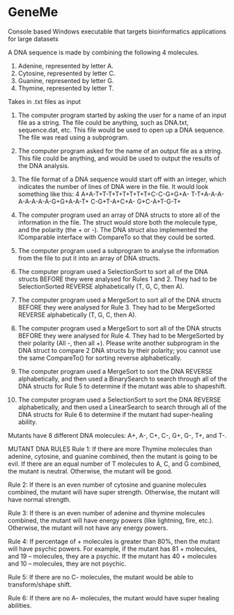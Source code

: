 # GeneMe
Console based Windows executable that targets bioinformatics applications for large datasets

A DNA sequence is made by combining the following 4 molecules.
1)	Adenine, represented by letter A.
2)	Cytosine, represented by letter C.
3)	Guanine, represented by letter G.
4)	Thymine, represented by letter T.


Takes in .txt files as input

1)	The computer program started by asking the user for a name of an input file as a string.  The file could be anything, such as DNA.txt, sequence.dat, etc.  This file would be used to open up a DNA sequence.  The file was read using a subprogram.

2)	The computer program asked for the name of an output file as a string.  This file could be anything, and would be used to output the results of the DNA analysis.

3)	The file format of a DNA sequence would start off with an integer, which indicates the number of lines of DNA were in the file.  It would look something like this:
4
A+A-T+T-T+T+T+T+T+T+C-C-G+G+A-
T-T+A-A-A-A-A-A-A-A-G+G+A-A-T+
C-G+T-A+C+A-
G+C-A+T-G-T+
4)	The computer program used an array of DNA structs to store all of the information in the file.  The struct would store both the molecule type, and the polarity (the + or -).  The DNA struct also implemented the IComparable interface with CompareTo so that they could be sorted.

5)	The computer program used a subprogram to analyse the information from the file to put it into an array of DNA structs.

6)	The computer program used a SelectionSort to sort all of the DNA structs BEFORE they were analysed for Rules 1 and 2.  They had to be SelectionSorted REVERSE alphabetically (T, G, C, then A).

7)	 The computer program used a MergeSort to sort all of the DNA structs BEFORE they were analysed for Rule 3.  They had to be MergeSorted REVERSE alphabetically (T, G, C, then A).

8)	The computer program used a MergeSort to sort all of the DNA structs BEFORE they were analysed for Rule 4.  They had to be MergeSorted by their polarity (All -, then all +).  Please write another subprogram in the DNA struct to compare 2 DNA structs by their polarity; you cannot use the same CompareTo() for sorting reverse alphabetically.

9)	The computer program used a MergeSort to sort the DNA REVERSE alphabetically, and then used a BinarySearch to search through all of the DNA structs for Rule 5 to determine if the mutant was able to shapeshift.

10)	The computer program used a SelectionSort to sort the DNA REVERSE alphabetically, and then used a LinearSearch to search through all of the DNA structs for Rule 6 to determine if the mutant had super-healing ability.

Mutants have 8 different DNA molecules:
A+, A-, C+, C-, G+, G-, T+, and T-.

MUTANT DNA RULES
Rule 1:
If there are more Thymine molecules than adenine, cytosine, and guanine combined, then the mutant is going to be evil.  If there are an equal number of T molecules to A, C, and G combined, the mutant is neutral.  Otherwise, the mutant will be good.

Rule 2:
If there is an even number of cytosine and guanine molecules combined, the mutant will have super strength.  Otherwise, the mutant will have normal strength.


Rule 3:
If there is an even number of adenine and thymine molecules combined, the mutant will have energy powers (like lightning, fire, etc.).  Otherwise, the mutant will not have any energy powers.

Rule 4:
If percentage of + molecules is greater than 80%, then the mutant will have psychic powers.  For example, if the mutant has 81 + molecules, and 19 – molecules, they are a psychic.  If the mutant has 40 + molecules and 10 – molecules, they are not psychic.

Rule 5:
	If there are no C- molecules, the mutant would be able to transform/shape shift.

Rule 6:
	If there are no A- molecules, the mutant would have super healing abilities.


